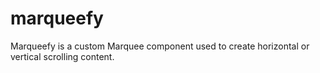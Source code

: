 # marqueefy
Marqueefy is a custom Marquee component used to create horizontal or vertical scrolling content.
